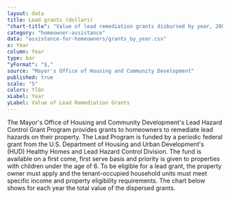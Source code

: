 ```yaml
---
layout: data
title: Lead grants (dollars)
"chart-title": "Value of lead remediation grants disbursed by year, 2004-2014 Q2"
category: "homeowner-assistance"
data: "assistance-for-homeowners/grants_by_year.csv"
x: Year
column: Year
type: bar
"yFormat": "$,"
source: "Mayor's Office of Housing and Community Development"
published: true
scale: "5"
colors: YlGn
xLabel: Year
yLabel: Value of Lead Remediation Grants
---
```


The Mayor's Office of Housing and Community Development's Lead Hazard Control Grant Program provides grants to homeowners to remediate lead hazards on their property. The Lead Program is funded by a periodic federal grant from the U.S. Department of Housing and Urban Development's (HUD) Healthy Homes and Lead Hazard Control Division. The fund is available on a first come, first serve basis and priority is given to properties with children under the age of 6. To be eligible for a lead grant, the property owner must apply and the tenant-occupied household units must meet specific income and property eligibility requirements. The chart below shows for each year the total value of the dispersed grants.